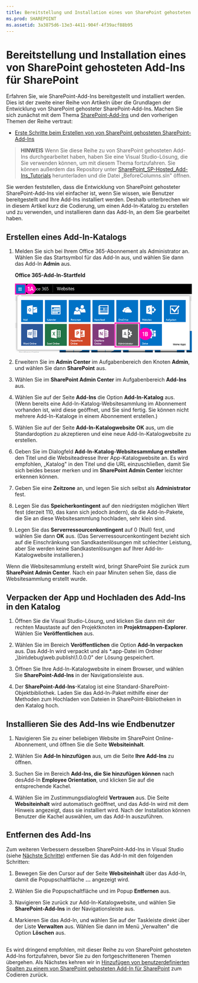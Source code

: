 ```yaml
---
title: Bereitstellung und Installation eines von SharePoint gehosteten Add-Ins für SharePoint
ms.prod: SHAREPOINT
ms.assetid: 3a3875d6-13e3-4411-904f-4f39acf88b95
---
```



# Bereitstellung und Installation eines von SharePoint gehosteten Add-Ins für SharePoint
Erfahren Sie, wie SharePoint-Add-Ins bereitgestellt und installiert werden.
Dies ist der zweite einer Reihe von Artikeln über die Grundlagen der Entwicklung von SharePoint gehosteter SharePoint-Add-Ins. Machen Sie sich zunächst mit dem Thema  [SharePoint-Add-Ins](sharepoint-add-ins.md) und den vorherigen Themen der Reihe vertraut:
  
    
    


-  [Erste Schritte beim Erstellen von von SharePoint gehosteten SharePoint-Add-Ins](get-started-creating-sharepoint-hosted-sharepoint-add-ins.md)
    
  

> **HINWEIS**
> Wenn Sie diese Reihe zu von SharePoint gehosteten Add-Ins durchgearbeitet haben, haben Sie eine Visual Studio-Lösung, die Sie verwenden können, um mit diesem Thema fortzufahren. Sie können außerdem das Repository unter  [SharePoint_SP-Hosted_Add-Ins_Tutorials](https://github.com/OfficeDev/SharePoint_SP-hosted_Add-Ins_Tutorials) herunterladen und die Datei „BeforeColumns.sln" öffnen.
  
    
    

Sie werden feststellen, dass die Entwicklung von SharePoint gehosteter SharePoint-Add-Ins viel einfacher ist, wenn Sie wissen, wie Benutzer bereitgestellt und Ihre Add-Ins installiert werden. Deshalb unterbrechen wir in diesem Artikel kurz die Codierung, um einen Add-In-Katalog zu erstellen und zu verwenden, und installieren dann das Add-In, an dem Sie gearbeitet haben.
## Erstellen eines Add-In-Katalogs


  
    
    

1. Melden Sie sich bei Ihrem Office 365-Abonnement als Administrator an. Wählen Sie das Startsymbol für das Add-In aus, und wählen Sie dann das Add-In **Admin** aus.
    
   **Office 365-Add-In-Startfeld**

  

     ![App-Startfeld für Office 365](images/ec60797c-d329-4922-a811-70c64598f4d5.PNG)
  

    
    
  
2. Erweitern Sie im **Admin Center** im Aufgabenbereich den Knoten **Admin**, und wählen Sie dann **SharePoint** aus.
    
  
3. Wählen Sie im **SharePoint Admin Center** im Aufgabenbereich **Add-Ins** aus.
    
  
4. Wählen Sie auf der Seite **Add-Ins** die Option **Add-In-Katalog** aus. (Wenn bereits eine Add-In-Katalog-Websitesammlung im Abonnement vorhanden ist, wird diese geöffnet, und Sie sind fertig. Sie können nicht mehrere Add-In-Kataloge in einem Abonnement erstellen.)
    
  
5. Wählen Sie auf der Seite **Add-In-Katalogwebsite** **OK** aus, um die Standardoption zu akzeptieren und eine neue Add-In-Katalogwebsite zu erstellen.
    
  
6. Geben Sie im Dialogfeld **Add-In-Katalog-Websitesammlung erstellen** den Titel und die Websiteadresse Ihrer App-Katalogwebsite an. Es wird empfohlen, „Katalog" in den Titel und die URL einzuschließen, damit Sie sich beides besser merken und im **SharePoint Admin Center** leichter erkennen können.
    
  
7. Geben Sie eine **Zeitzone** an, und legen Sie sich selbst als **Administrator** fest.
    
  
8. Legen Sie das **Speicherkontingent** auf den niedrigsten möglichen Wert fest (derzeit 110, das kann sich jedoch ändern), da die Add-In-Pakete, die Sie an diese Websitesammlung hochladen, sehr klein sind.
    
  
9. Legen Sie das **Serverressourcenkontingent** auf 0 (Null) fest, und wählen Sie dann **OK** aus. (Das Serverressourcenkontingent bezieht sich auf die Einschränkung von Sandkastenlösungen mit schlechter Leistung, aber Sie werden keine Sandkastenlösungen auf Ihrer Add-In-Katalogwebsite installieren.)
    
  
Wenn die Websitesammlung erstellt wird, bringt SharePoint Sie zurück zum **SharePoint Admin Center**. Nach ein paar Minuten sehen Sie, dass die Websitesammlung erstellt wurde.
## Verpacken der App und Hochladen des Add-Ins in den Katalog


  
    
    

1. Öffnen Sie die Visual Studio-Lösung, und klicken Sie dann mit der rechten Maustaste auf den Projektknoten im **Projektmappen-Explorer**. Wählen Sie **Veröffentlichen** aus.
    
  
2. Wählen Sie im Bereich **Veröffentlichen** die Option **Add-In verpacken** aus. Das Add-In wird verpackt und als *.app-Datei im Ordner „\\bin\\debug\\web.publish\\1.0.0.0" der Lösung gespeichert.
    
  
3. Öffnen Sie Ihre Add-In-Katalogwebsite in einem Browser, und wählen Sie **SharePoint-Add-Ins** in der Navigationsleiste aus.
    
  
4. Der **SharePoint-Add-Ins**-Katalog ist eine Standard-SharePoint-Objektbibliothek. Laden Sie das Add-In-Paket mithilfe einer der Methoden zum Hochladen von Dateien in SharePoint-Bibliotheken in den Katalog hoch.
    
  

## Installieren Sie des Add-Ins wie Endbenutzer


1. Navigieren Sie zu einer beliebigen Website im SharePoint Online-Abonnement, und öffnen Sie die Seite **Websiteinhalt**.
    
  
2. Wählen Sie **Add-In hinzufügen** aus, um die Seite **Ihre Add-Ins** zu öffnen.
    
  
3. Suchen Sie im Bereich **Add-Ins, die Sie hinzufügen können** nach desAdd-In **Employee Orientation**, und klicken Sie auf die entsprechende Kachel.
    
  
4. Wählen Sie im Zustimmungsdialogfeld **Vertrauen** aus. Die Seite **Websiteinhalt** wird automatisch geöffnet, und das Add-In wird mit dem Hinweis angezeigt, dass sie installiert wird. Nach der Installation können Benutzer die Kachel auswählen, um das Add-In auszuführen.
    
  

## Entfernen des Add-Ins

Zum weiteren Verbessern desselben SharePoint-Add-Ins in Visual Studio (siehe  [Nächste Schritte](#Nextsteps)) entfernen Sie das Add-In mit den folgenden Schritten:
  
    
    

1. Bewegen Sie den Cursor auf der Seite **Websiteinhalt** über das Add-In, damit die Popupschaltfläche **...** angezeigt wird.
    
  
2. Wählen Sie die Popupschaltfläche und im Popup **Entfernen** aus.
    
  
3. Navigieren Sie zurück zur Add-In-Katalogwebsite, und wählen Sie **SharePoint-Add-Ins** in der Navigationsleiste aus.
    
  
4. Markieren Sie das Add-In, und wählen Sie auf der Taskleiste direkt über der Liste **Verwalten** aus. Wählen Sie dann im Menü „Verwalten" die Option **Löschen** aus.
    
  

## 

Es wird dringend empfohlen, mit dieser Reihe zu von SharePoint gehosteten Add-Ins fortzufahren, bevor Sie zu den fortgeschritteneren Themen übergehen. Als Nächstes kehren wir in  [Hinzufügen von benutzerdefinierten Spalten zu einem von SharePoint gehosteten Add-In für SharePoint](add-custom-columns-to-a-sharepoint-hostedsharepoint-add-in.md) zum Codieren zurück.
  
    
    

